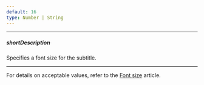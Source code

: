 ```yaml
---
default: 16
type: Number | String
---
```

---
##### shortDescription
Specifies a font size for the subtitle.

---
For details on acceptable values, refer to the <a href="http://www.w3.org/TR/CSS21/fonts.html#propdef-font-size">Font size</a> article.